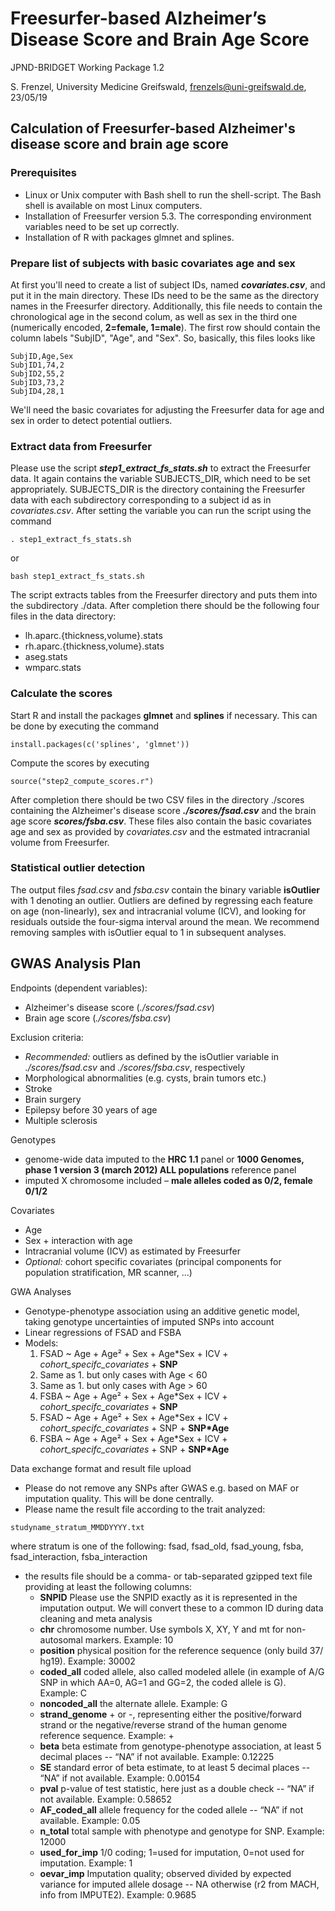 # Freesurfer-based Alzheimer’s Disease Score and Brain Age Score

JPND-BRIDGET Working Package 1.2

S. Frenzel, University Medicine Greifswald, frenzels@uni-greifswald.de, 23/05/19

## Calculation of Freesurfer-based Alzheimer's disease score and brain age score

### Prerequisites
- Linux or Unix computer with Bash shell to run the shell-script. The Bash shell is available on most Linux computers.
- Installation of Freesurfer version 5.3. The corresponding environment variables need to be set up correctly.
- Installation of R with packages glmnet and splines.

### Prepare list of subjects with basic covariates age and sex

At first you'll need to create a list of subject IDs, named **_covariates.csv_**, and put it in the main directory. These IDs need to be the same as the directory names in the Freesurfer directory. Additionally, this file needs to contain the chronological age in the second colum, as well as sex in the third one (numerically encoded, **2=female, 1=male**). The first row should contain the column labels "SubjID", "Age", and "Sex". So, basically, this files looks like

```
SubjID,Age,Sex 
SubjID1,74,2 
SubjID2,55,2 
SubjID3,73,2 
SubjID4,28,1
```

We'll need the basic covariates for adjusting the Freesurfer data for age and sex in order to detect potential outliers.

### Extract data from Freesurfer

Please use the script **_step1_extract_fs_stats.sh_** to extract the Freesurfer data. It again contains the variable SUBJECTS_DIR, which need to be set appropriately. SUBJECTS_DIR is the directory containing the Freesurfer data with each subdirectory corresponding to a subject id as in *covariates.csv*.  After setting the variable you can run the script using the command

```
. step1_extract_fs_stats.sh
```

or

```
bash step1_extract_fs_stats.sh
```

The script extracts tables from the Freesurfer directory and puts them into the subdirectory ./data. After completion there should be the following four files in the data directory:

- lh.aparc.{thickness,volume}.stats
- rh.aparc.{thickness,volume}.stats
- aseg.stats
- wmparc.stats

### Calculate the scores

Start R and install the packages **glmnet** and **splines** if necessary. This can be done by executing the command
```
install.packages(c('splines', 'glmnet'))

```
Compute the scores by executing
```
source("step2_compute_scores.r")
```
 After completion there  should be two CSV files in the directory ./scores containing the Alzheimer's disease score **_./scores/fsad.csv_** and the brain age score **_scores/fsba.csv_**. These files also contain the basic covariates age and sex as provided by _covariates.csv_ and the estmated intracranial volume from Freesurfer.

### Statistical outlier detection

The output files _fsad.csv_ and _fsba.csv_ contain the binary variable **isOutlier** with 1 denoting an outlier. Outliers are defined by regressing each feature on age (non-linearly), sex and intracranial volume (ICV), and looking for residuals outside the four-sigma interval around the mean. We recommend removing samples with isOutlier equal to 1 in subsequent analyses.
       
## GWAS Analysis Plan

Endpoints (dependent variables):
- Alzheimer's disease score (_./scores/fsad.csv_) 
- Brain age score (_./scores/fsba.csv_) 

Exclusion criteria: 
- _Recommended:_ outliers as defined by the isOutlier variable in _./scores/fsad.csv_ and _./scores/fsba.csv_, respectively
- Morphological abnormalities (e.g. cysts, brain tumors etc.)
- Stroke
- Brain surgery
- Epilepsy before 30 years of age
- Multiple sclerosis

Genotypes
 - genome-wide data imputed to the **HRC 1.1** panel or **1000 Genomes, phase 1 version 3 (march 2012) ALL populations** reference panel
 - imputed X chromosome included – **male alleles coded as 0/2, female 0/1/2**

Covariates
- Age
- Sex + interaction with age 
- Intracranial volume (ICV) as estimated by Freesurfer
- _Optional:_ cohort specific covariates (principal components for population stratification, MR scanner, ...)

GWA Analyses
- Genotype-phenotype association using an additive genetic model, taking genotype uncertainties of imputed SNPs into account
- Linear regressions of FSAD and FSBA 
- Models:
  1. FSAD ~ Age + Age² + Sex + Age\*Sex + ICV + _cohort_specifc_covariates_ + **SNP**
  2. Same as 1. but only cases with Age < 60
  3. Same as 1. but only cases with Age > 60
  4. FSBA ~ Age + Age² + Sex + Age\*Sex + ICV + _cohort_specifc_covariates_ + **SNP**
  5. FSAD ~ Age + Age² + Sex + Age\*Sex + ICV + _cohort_specifc_covariates_ + SNP + **SNP\*Age**
  6. FSBA ~ Age + Age² + Sex + Age\*Sex + ICV + _cohort_specifc_covariates_ + SNP + **SNP\*Age**

Data exchange format and result file upload
- Please do not remove any SNPs after GWAS e.g. based on MAF or imputation quality. This will be done centrally.
- Please name the result file according to the trait analyzed:
```
studyname_stratum_MMDDYYYY.txt
```
where stratum is one of the following: fsad, fsad_old, fsad_young, fsba, fsad_interaction, fsba_interaction
- the results file should be a comma- or tab-separated gzipped text file providing at least the following columns:
  - **SNPID** Please use the SNPID exactly as it is represented in the imputation output. We will convert these to a common ID during data cleaning and meta analysis
  - **chr** chromosome number. Use symbols X, XY, Y and mt for non-autosomal markers. Example: 10
  - **position** physical position for the reference sequence (only build 37/ hg19). Example: 30002
  - **coded_all** coded allele, also called modeled allele (in example of A/G SNP in which AA=0, AG=1 and GG=2, the coded allele is G). Example: C
  - **noncoded_all** the alternate allele. Example: G
  - **strand_genome** + or -, representing either the positive/forward strand or the negative/reverse strand of the human genome reference sequence. Example: +
  - **beta** beta estimate from genotype-phenotype association, at least 5 decimal places -- “NA” if not available. Example: 0.12225
  - **SE** standard error of beta estimate, to at least 5 decimal places -- “NA” if not available. Example: 0.00154
  - **pval** p-value of test statistic, here just as a double check -- “NA” if not available. Example: 0.58652
  - **AF_coded_all** allele frequency for the coded allele -- “NA” if not available. Example: 0.05
  - **n_total** total sample with phenotype and genotype for SNP. Example: 12000
  - **used_for_imp** 1/0 coding; 1=used for imputation, 0=not used for imputation. Example: 1
  - **oevar_imp** Imputation quality; observed divided by expected variance for imputed allele dosage -- NA otherwise
(r2 from MACH, info from IMPUTE2). Example: 0.9685
